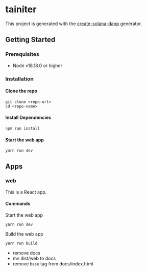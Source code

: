 # tainiter

This project is generated with the [create-solana-dapp](https://github.com/solana-developers/create-solana-dapp) generator.

## Getting Started

### Prerequisites

- Node v18.18.0 or higher

### Installation

#### Clone the repo

```shell
git clone <repo-url>
cd <repo-name>
```

#### Install Dependencies

```shell
npm run install
```

#### Start the web app

```
yarn run dev
```

## Apps

### web

This is a React app.

#### Commands

Start the web app

```shell
yarn run dev
```

Build the web app

```shell
yarn run build
```

- remove docs
- mv dist/web to docs
- remove `base` tag from docs/index.html
